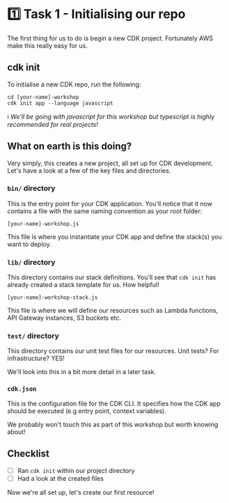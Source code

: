 # 1️⃣ Task 1 - Initialising our repo
The first thing for us to do is begin a new CDK project. Fortunately AWS make this really easy for us.

## cdk init
To initialise a new CDK repo, run the following:

```
cd [your-name]-workshop
cdk init app --language javascript
```

ℹ️ _We'll be going with javascript for this workshop but typescript is highly recommended for real projects!_

## What on earth is this doing?
Very simply, this creates a new project, all set up for CDK development. Let's have a look at a few of the key files and directories.

### `bin/` directory
This is the entry point for your CDK application. You'll notice that it now contains a file with the same naming convention as your root folder:

`[your-name]-workshop.js`

This file is where you instantiate your CDK app and define the stack(s) you want to deploy.

### `lib/` directory
This directory contains our stack definitions. You'll see that `cdk init` has already created a stack template for us. How helpful!

`[your-name]-workshop-stack.js`

This file is where we will define our resources such as Lambda functions, API Gateway instances, S3 buckets etc.

### `test/` directory
This directory contains our unit test files for our resources. Unit tests? For infrastructure? YES!

We'll look into this in a bit more detail in a later task.

### `cdk.json`
This is the configuration file for the CDK CLI. It specifies how the CDK app should be executed (e.g entry point, context variables).

We probably won't touch this as part of this workshop but worth knowing about!

## Checklist
- [ ] Ran `cdk init` within our project directory
- [ ] Had a look at the created files

Now we're all set up, let's create our first resource!
